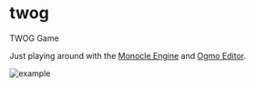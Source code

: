 # twog
TWOG Game

Just playing around with the [Monocle Engine](https://github.com/shortgecko/MonocleEngineMirror) and [Ogmo Editor](https://ogmo-editor-3.github.io/).

![example](example.gif)
